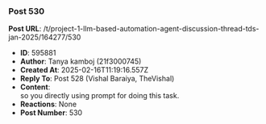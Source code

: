 ### Post 530
**Post URL**: /t/project-1-llm-based-automation-agent-discussion-thread-tds-jan-2025/164277/530
- **ID**: 595881
- **Author**: Tanya kamboj (21f3000745)
- **Created At**: 2025-02-16T11:19:16.557Z
- **Reply To**: Post 528 (Vishal Baraiya, TheVishal)
- **Content**:  
  so you directly using prompt for doing this task.
- **Reactions**: None
- **Post Number**: 530

